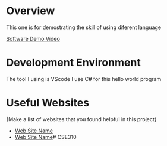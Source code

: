 # Overview

This one is for demostrating the skill of using diferent language

[Software Demo Video](http://youtube.link.goes.here)

# Development Environment

The tool I using is VScode
I use C# for this hello world program

# Useful Websites

{Make a list of websites that you found helpful in this project}
* [Web Site Name](http://url.link.goes.here)
* [Web Site Name](http://url.link.goes.here)# CSE310
